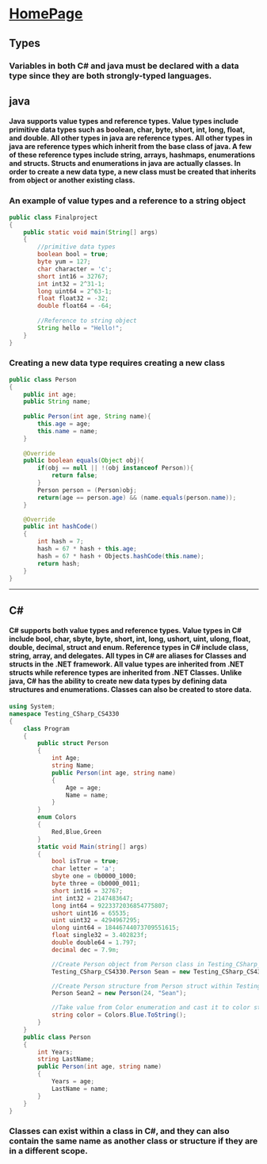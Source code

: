 # [HomePage](README.md)
## Types

### Variables in both C# and java must be declared with a data type since they are both strongly-typed languages.

## java
#### Java supports value types and reference types. Value types include primitive data types such as boolean, char, byte, short, int, long, float, and double. All other types in java are reference types. All other types in java are reference types which inherit from the base class of java. A few of these reference types include string, arrays, hashmaps, enumerations and structs. Structs and enumerations in java are actually classes. In order to create a new data type, a new class must be created that inherits from object or another existing class.

### An example of value types and a reference to a string object
```java
public class Finalproject
{
    public static void main(String[] args)
    {
        //primitive data types
        boolean bool = true;
        byte yum = 127;
        char character = 'c';
        short int16 = 32767;
        int int32 = 2^31-1;
        long uint64 = 2^63-1;
        float float32 = -32;
        double float64 = -64;
        
        //Reference to string object
        String hello = "Hello!";
    }
}
```
### Creating a new data type requires creating a new class
```java
public class Person
{
    public int age;
    public String name;
    
    public Person(int age, String name){
        this.age = age;
        this.name = name;
    }
    
    @Override
    public boolean equals(Object obj){
        if(obj == null || !(obj instanceof Person)){
            return false;
        }
        Person person = (Person)obj;
        return(age == person.age) && (name.equals(person.name));
    }

    @Override
    public int hashCode()
    {
        int hash = 7;
        hash = 67 * hash + this.age;
        hash = 67 * hash + Objects.hashCode(this.name);
        return hash;
    }
}
```
---
## C#
#### C# supports both value types and reference types. Value types in C# include bool, char, sbyte, byte, short, int, long, ushort, uint, ulong, float, double, decimal, struct and enum. Reference types in C# include class, string, array, and delegates. All types in C# are aliases for Classes and structs in the .NET framework. All value types are inherited from .NET structs while reference types are inherited from .NET Classes. Unlike java, C# has the ability to create new data types by defining data structures and enumerations. Classes can also be created to store data.
```CS
using System;
namespace Testing_CSharp_CS4330
{
    class Program
    {
        public struct Person
        {
            int Age;
            string Name;
            public Person(int age, string name)
            {
                Age = age;
                Name = name;
            }
        }
        enum Colors
        {
            Red,Blue,Green
        }
        static void Main(string[] args)
        {
            bool isTrue = true;
            char letter = 'a';
            sbyte one = 0b0000_1000;
            byte three = 0b0000_0011;
            short int16 = 32767;
            int int32 = 2147483647;
            long int64 = 9223372036854775807;
            ushort uint16 = 65535;
            uint uint32 = 4294967295;
            ulong uint64 = 18446744073709551615;
            float single32 = 3.402823f;
            double double64 = 1.797;
            decimal dec = 7.9m;

            //Create Person object from Person class in Testing_CSharp_CS4330 namespace
            Testing_CSharp_CS4330.Person Sean = new Testing_CSharp_CS4330.Person(24, "Winegar");

            //Create Person structure from Person struct within Testing_CSharp_CS4330.Program namespace
            Person Sean2 = new Person(24, "Sean");

            //Take value from Color enumeration and cast it to color string
            string color = Colors.Blue.ToString();
        }
    }
    public class Person
    {
        int Years;
        string LastName;
        public Person(int age, string name)
        {
            Years = age;
            LastName = name;
        }
    }
}
```
### Classes can exist within a class in C#, and they can also contain the same name as another class or structure if they are in a different scope.